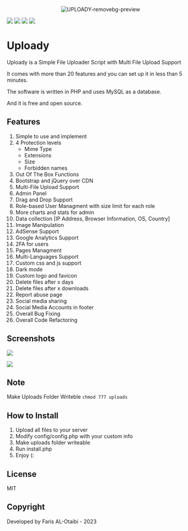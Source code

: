 <div align="center">
   <img src="https://i.ibb.co/qMSh4gN/UPLOADY-removebg-preview.png" alt="UPLOADY-removebg-preview" border="0">
</div>

![](https://img.shields.io/github/license/farisc0de/Uploady) ![](https://img.shields.io/github/v/release/farisc0de/Uploady) ![](https://img.shields.io/github/repo-size/farisc0de/Uploady) ![](https://img.shields.io/badge/PHP-777BB4?style=for-the-badge&logo=php&logoColor=white)

# Uploady

Uploady is a Simple File Uploader Script with Multi File Upload Support

It comes with more than 20 features and you can set up it in less than 5 minutes.

The software is written in PHP and uses MySQL as a database.

And it is free and open source.

## Features

1. Simple to use and implement
2. 4 Protection levels
   - Mime Type
   - Extensions
   - Size
   - Forbidden names
3. Out Of The Box Functions
4. Bootstrap and jQuery over CDN
5. Multi-File Upload Support
6. Admin Panel
7. Drag and Drop Support
8. Role-based User Managment with size limit for each role
9. More charts and stats for admin
10. Data collection [IP Address, Browser Information, OS, Country]
11. Image Manipulation
12. AdSense Support
13. Google Analytics Support
14. 2FA for users
15. Pages Managment
16. Multi-Languages Support
17. Custom css and js support
18. Dark mode
19. Custom logo and favicon
20. Delete files after x days
21. Delete files after x downloads
22. Report abuse page
23. Social media sharing
24. Social Media Accounts in footer
25. Overall Bug Fixing
26. Overall Code Refactoring

## Screenshots

![](https://i.imgur.com/ropeZWD.png)

![](https://i.imgur.com/fTe1FCZ.png)

## Note

Make Uploads Folder Writeble `chmod 777 uploads`

## How to Install

1. Upload all files to your server
2. Modify config/config.php with your custom info
3. Make uploads folder writeable
4. Run install.php
5. Enjoy (:

## License

MIT

## Copyright

Developed by Faris AL-Otaibi - 2023
